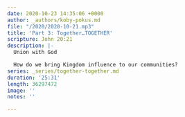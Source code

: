```yaml
---
date: 2020-10-23 14:35:06 +0000
author: _authors/koby-pokus.md
file: "/2020/2020-10-21.mp3"
title: 'Part 3: Together…TOGETHER'
scripture: John 20:21
description: |-
  Union with God

  How do we bring Kingdom influence to our communities?
series: _series/together-together.md
duration: '25:31'
length: 36297472
image: ''
notes: ''

---
```

